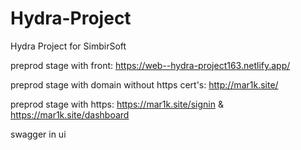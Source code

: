 # Hydra-Project
Hydra Project for SimbirSoft

preprod stage with front: https://web--hydra-project163.netlify.app/

preprod stage with domain without https cert's: http://mar1k.site/

preprod stage with https: https://mar1k.site/signin & https://mar1k.site/dashboard

swagger in ui
